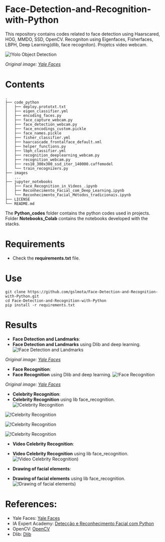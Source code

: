 # Face-Detection-and-Recognition-with-Python
This repository contains codes related to face detection using Haarscared, HOG, MMDO, SSD, OpenCV. Recogniton using Eigenfaces, Fisherfaces, LBPH, Deep Learning(dlib, face recogniton).
Projetcs video webcam.

![!Yolo Object Detection](https://github.com/gslmota/Face-Detection-and-Recognition-with-Python/blob/main/images/cp.png)

*Original image: [Yale Faces](https://sthttp://cvc.cs.yale.edu/cvc/projects/yalefaces/yalefaces.html)*

# Contents
``` shell
.
├── code_python
│   ├── deploy.prototxt.txt
│   ├── eigen_classifier.yml
│   ├── encoding_faces.py
│   ├── face_capture_webcam.py
│   ├── face_detection_webcam.py
│   ├── face_encodings_custom.pickle
│   ├── face_names.pickle
│   ├── fisher_classifier.yml
│   ├── haarcascade_frontalface_default.xml
│   ├── helper_functions.py
│   ├── lbph_classifier.yml
│   ├── recognition_deeplearning_webcam.py
│   ├── recognition_webcam.py
│   ├── res10_300x300_ssd_iter_140000.caffemodel
│   └── train_recognizers.py
├── images
│   ...
├── jupyter_notebooks
│   ├── Face_Recognition_in_Videos_.ipynb
│   ├── Reconhecimento_Facial_com_Deep_Learning.ipynb
│   └── Reconhecimento_Facial_Métodos_tradicionais.ipynb
├── LICENSE
└── README.md
```
The **Python_codes** folder contains the python codes used in projects. Folder **Notebooks_Colab** contains the notebooks developed with the stacks.

# Requirements

 * Check the **requirements.txt** file.


# Use

```shell
git clone https://github.com/gslmota/Face-Detection-and-Recognition-with-Python.git
cd Face-Detection-and-Recognition-with-Python
pip install -r requirements.txt
```


# Results

* **Face Detection and Landmarks**: 
* **Face Detection and Landmarks** using Dlib and deep learning.
![!Face Detection and Landmarks](https://github.com/gslmota/Face-Detection-and-Recognition-with-Python/blob/main/images/d1.png)

*Original image: [Yale Faces](https://sthttp://cvc.cs.yale.edu/cvc/projects/yalefaces/yalefaces.html)*

 
* **Face Recognition**:
* **Face Recognition** using Dlib and deep learning.
![!Face Recognition](https://github.com/gslmota/Face-Detection-and-Recognition-with-Python/blob/main/images/d2.png)

*Original image: [Yale Faces](https://sthttp://cvc.cs.yale.edu/cvc/projects/yalefaces/yalefaces.html)*

* **Celebrity Recognition**:
* **Celebrity Recognition** using lib face_recognition.
![!Celebrity Recognition](https://github.com/gslmota/Face-Detection-and-Recognition-with-Python/blob/main/images/ae1.png)

![!Celebrity Recognition](https://github.com/gslmota/Face-Detection-and-Recognition-with-Python/blob/main/images/ae2.png)

![!Celebrity Recognition](https://github.com/gslmota/Face-Detection-and-Recognition-with-Python/blob/main/images/wol1.png)

![!Celebrity Recognition](https://github.com/gslmota/Face-Detection-and-Recognition-with-Python/blob/main/images/wol2.png)


* **Video Celebrity Recognition**:
* **Video Celebrity Recognition** using lib face_recognition.
![!Video Celebrity Recognition](https://github.com/gslmota/Face-Detection-and-Recognition-with-Python/blob/main/images/vid.gif))

* **Drawing of facial elements**:
* **Drawing of facial elements** using lib face_recognition.
![!Drawing of facial elements](https://github.com/gslmota/Face-Detection-and-Recognition-with-Python/blob/main/images/fl.png))


# References:
* Yale Faces: [Yale Faces](https://sthttp://cvc.cs.yale.edu/cvc/projects/yalefaces/yalefaces.html)
* IA Expert Academy: [Detecção e Reconhecimento Facial com Python](https://iaexpert.academy/cursos-online-assinatura/deteccao-reconhecimento-facial-python/)
* OpenCV: [OpenCV](https://opencv.org/)
* Dlib: [Dlib](http://dlib.net/)


